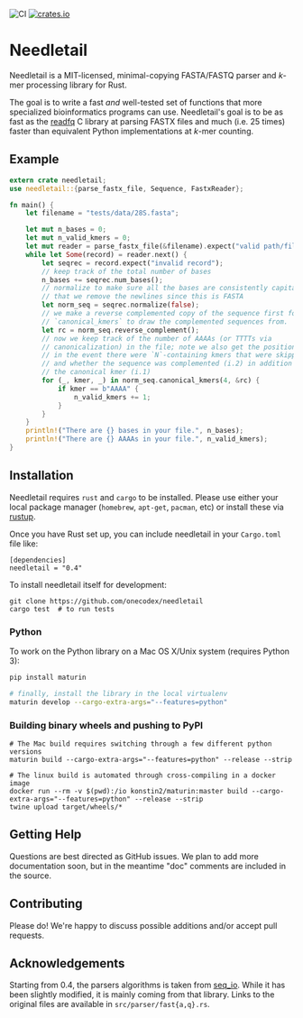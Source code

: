 ![CI](https://github.com/onecodex/needletail/workflows/CI/badge.svg)
[![crates.io](https://img.shields.io/crates/v/needletail.svg)](https://crates.io/crates/needletail)

# Needletail

Needletail is a MIT-licensed, minimal-copying FASTA/FASTQ parser and _k_-mer processing library for Rust.

The goal is to write a fast *and* well-tested set of functions that more specialized bioinformatics programs can use.
Needletail's goal is to be as fast as the [readfq](https://github.com/lh3/readfq) C library at parsing FASTX files and much (i.e. 25 times) faster than equivalent Python implementations at _k_-mer counting.

## Example

```rust
extern crate needletail;
use needletail::{parse_fastx_file, Sequence, FastxReader};

fn main() {
    let filename = "tests/data/28S.fasta";

    let mut n_bases = 0;
    let mut n_valid_kmers = 0;
    let mut reader = parse_fastx_file(&filename).expect("valid path/file");
    while let Some(record) = reader.next() {
        let seqrec = record.expect("invalid record");
        // keep track of the total number of bases
        n_bases += seqrec.num_bases();
        // normalize to make sure all the bases are consistently capitalized and
        // that we remove the newlines since this is FASTA
        let norm_seq = seqrec.normalize(false);
        // we make a reverse complemented copy of the sequence first for
        // `canonical_kmers` to draw the complemented sequences from.
        let rc = norm_seq.reverse_complement();
        // now we keep track of the number of AAAAs (or TTTTs via
        // canonicalization) in the file; note we also get the position (i.0;
        // in the event there were `N`-containing kmers that were skipped)
        // and whether the sequence was complemented (i.2) in addition to
        // the canonical kmer (i.1)
        for (_, kmer, _) in norm_seq.canonical_kmers(4, &rc) {
            if kmer == b"AAAA" {
                n_valid_kmers += 1;
            }
        }
    }
    println!("There are {} bases in your file.", n_bases);
    println!("There are {} AAAAs in your file.", n_valid_kmers);
}
```

## Installation

Needletail requires `rust` and `cargo` to be installed.
Please use either your local package manager (`homebrew`, `apt-get`, `pacman`, etc) or install these via [rustup](https://www.rustup.rs/).

Once you have Rust set up, you can include needletail in your `Cargo.toml` file like:
```shell
[dependencies]
needletail = "0.4"
```

To install needletail itself for development:
```shell
git clone https://github.com/onecodex/needletail
cargo test  # to run tests
```

### Python
To work on the Python library on a Mac OS X/Unix system (requires Python 3):
```bash
pip install maturin

# finally, install the library in the local virtualenv
maturin develop --cargo-extra-args="--features=python"
```

### Building binary wheels and pushing to PyPI

```
# The Mac build requires switching through a few different python versions
maturin build --cargo-extra-args="--features=python" --release --strip

# The linux build is automated through cross-compiling in a docker image
docker run --rm -v $(pwd):/io konstin2/maturin:master build --cargo-extra-args="--features=python" --release --strip
twine upload target/wheels/*
```

## Getting Help

Questions are best directed as GitHub issues. We plan to add more documentation soon, but in the meantime "doc" comments are included in the source.

## Contributing

Please do! We're happy to discuss possible additions and/or accept pull requests.

## Acknowledgements
Starting from 0.4, the parsers algorithms is taken from [seq_io](https://github.com/markschl/seq_io). While it has been slightly modified, it is mainly
coming from that library. Links to the original files are available in `src/parser/fast{a,q}.rs`.
